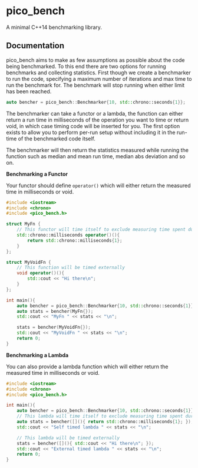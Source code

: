 pico\_bench
===

A minimal C++14 benchmarking library.

Documentation
---

pico\_bench aims to make as few assumptions as possible about the code being benchmarked. To this end
there are two options for running benchmarks and collecting statistics. First though we create
a benchmarker to run the code, specifying a maximum number of iterations and max time
to run the benchmark for. The benchmark will stop running when either limit has been reached.

```c++
auto bencher = pico_bench::Benchmarker{10, std::chrono::seconds{1}};
```

The benchmarker can take a functor or a lambda, the function can either return a run time
in milliseconds of the operation you want to time or return void, in which case timing
code will be inserted for you. The first option exists to allow you to perform per-run setup
without including it in the run-time of the benchmarked code itself.

The benchmarker will then return the statistics measured while running the function such as
median and mean run time, median abs deviation and so on.

**Benchmarking a Functor**

Your functor should define `operator()` which will either return the measured time in milliseconds or void.

```c++
#include <iostream>
#include <chrono>
#include <pico_bench.h>

struct MyFn {
	// This functor will time itself to exclude measuring time spent during setup
	std::chrono::milliseconds operator()(){
		return std::chrono::milliseconds{1};
	}
};

struct MyVoidFn {
	// This function will be timed externally
	void operator()(){
		std::cout << "Hi there\n";
	}
};

int main(){
	auto bencher = pico_bench::Benchmarker{10, std::chrono::seconds{1}};
	auto stats = bencher(MyFn{});
	std::cout << "MyFn " << stats << "\n";

	stats = bencher(MyVoidFn{});
	std::cout << "MyVoidFn " << stats << "\n";
	return 0;
}
```

**Benchmarking a Lambda**

You can also provide a lambda function which will either return the measured time in milliseconds or void.

```c++
#include <iostream>
#include <chrono>
#include <pico_bench.h>

int main(){
	auto bencher = pico_bench::Benchmarker{10, std::chrono::seconds{1}};
	// This lambda will time itself to exclude measuring time spent during setup
	auto stats = bencher([](){ return std::chrono::milliseconds{1}; });
	std::cout << "Self timed lambda " << stats << "\n";

	// This lambda will be timed externally
	stats = bencher([](){ std::cout << "Hi there\n"; });
	std::cout << "External timed lambda " << stats << "\n";
	return 0;
}
```

